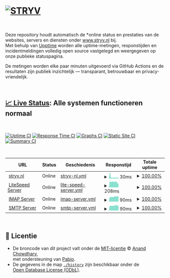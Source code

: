 # [![STRYV](https://www.stryv.nl/github-logo-text.png)](https://www.stryv.nl)

<br/>

Deze repository houdt automatisch de *online status en prestaties van de websites, servers en diensten onder www.stryv.nl bij.  
Met behulp van [Upptime](https://upptime.js.org) worden alle uptime-metingen, responstijden en incidentmeldingen volledig open source vastgelegd en weergegeven op onze publieke statuspagina.

De metingen worden elke paar minuten uitgevoerd via GitHub Actions en de resultaten zijn publiek inzichtelijk — transparant, betrouwbaar en privacy-vriendelijk.

<br/>

## [📈 Live Status](https://stryv-nl.github.io/upptime-stryv.nl): <!--live status--> **Alle systemen functioneren normaal**

<br/>

[![Uptime CI](https://github.com/stryv-nl/upptime-stryv.nl/workflows/Uptime%20CI/badge.svg)](https://github.com/stryv-nl/upptime-stryv.nl/actions?query=workflow%3A%22Uptime+CI%22)
[![Response Time CI](https://github.com/stryv-nl/upptime-stryv.nl/workflows/Response%20Time%20CI/badge.svg)](https://github.com/stryv-nl/upptime-stryv.nl/actions?query=workflow%3A%22Response+Time+CI%22)
[![Graphs CI](https://github.com/stryv-nl/upptime-stryv.nl/workflows/Graphs%20CI/badge.svg)](https://github.com/stryv-nl/upptime-stryv.nl/actions?query=workflow%3A%22Graphs+CI%22)
[![Static Site CI](https://github.com/stryv-nl/upptime-stryv.nl/workflows/Static%20Site%20CI/badge.svg)](https://github.com/stryv-nl/upptime-stryv.nl/actions?query=workflow%3A%22Static+Site+CI%22)
[![Summary CI](https://github.com/stryv-nl/upptime-stryv.nl/workflows/Summary%20CI/badge.svg)](https://github.com/stryv-nl/upptime-stryv.nl/actions?query=workflow%3A%22Summary+CI%22)

<br/>

<!--start: status pages-->
<!-- This summary is generated by Upptime (https://github.com/upptime/upptime) -->
<!-- Do not edit this manually, your changes will be overwritten -->
<!-- prettier-ignore -->
| URL | Status | Geschiedenis | Responstijd | Totale uptime |
| --- | ------ | ------- | ------------- | ------ |
| <img alt="" src="https://icons.duckduckgo.com/ip3/null.ico" height="13"> [stryv.nl](www.stryv.nl) | Online | [stryv-nl.yml](https://github.com/stryv-nl/upptime-stryv.nl/commits/HEAD/history/stryv-nl.yml) | <details><summary><img alt="Responstijdgrafiek" src="./graphs/stryv-nl/response-time-week.png" height="20"> 30ms</summary><br><a href="https://stryv-nl.github.io/upptime-stryv.nl/history/stryv-nl"><img alt="Responstijd 30" src="https://img.shields.io/endpoint?url=https%3A%2F%2Fraw.githubusercontent.com%2Fstryv-nl%2Fupptime-stryv.nl%2FHEAD%2Fapi%2Fstryv-nl%2Fresponse-time.json"></a><br><a href="https://stryv-nl.github.io/upptime-stryv.nl/history/stryv-nl"><img alt="Responstijd (24 uur) 30" src="https://img.shields.io/endpoint?url=https%3A%2F%2Fraw.githubusercontent.com%2Fstryv-nl%2Fupptime-stryv.nl%2FHEAD%2Fapi%2Fstryv-nl%2Fresponse-time-day.json"></a><br><a href="https://stryv-nl.github.io/upptime-stryv.nl/history/stryv-nl"><img alt="Responstijd (7 dagen) 30" src="https://img.shields.io/endpoint?url=https%3A%2F%2Fraw.githubusercontent.com%2Fstryv-nl%2Fupptime-stryv.nl%2FHEAD%2Fapi%2Fstryv-nl%2Fresponse-time-week.json"></a><br><a href="https://stryv-nl.github.io/upptime-stryv.nl/history/stryv-nl"><img alt="Responstijd (30 dagen) 30" src="https://img.shields.io/endpoint?url=https%3A%2F%2Fraw.githubusercontent.com%2Fstryv-nl%2Fupptime-stryv.nl%2FHEAD%2Fapi%2Fstryv-nl%2Fresponse-time-month.json"></a><br><a href="https://stryv-nl.github.io/upptime-stryv.nl/history/stryv-nl"><img alt="Responstijd (1 jaar) 30" src="https://img.shields.io/endpoint?url=https%3A%2F%2Fraw.githubusercontent.com%2Fstryv-nl%2Fupptime-stryv.nl%2FHEAD%2Fapi%2Fstryv-nl%2Fresponse-time-year.json"></a></details> | <details><summary><a href="https://stryv-nl.github.io/upptime-stryv.nl/history/stryv-nl">100.00%</a></summary><a href="https://stryv-nl.github.io/upptime-stryv.nl/history/stryv-nl"><img alt="Totale uptime 100.00%" src="https://img.shields.io/endpoint?url=https%3A%2F%2Fraw.githubusercontent.com%2Fstryv-nl%2Fupptime-stryv.nl%2FHEAD%2Fapi%2Fstryv-nl%2Fuptime.json"></a><br><a href="https://stryv-nl.github.io/upptime-stryv.nl/history/stryv-nl"><img alt="Uptime (24 uur) 100.00%" src="https://img.shields.io/endpoint?url=https%3A%2F%2Fraw.githubusercontent.com%2Fstryv-nl%2Fupptime-stryv.nl%2FHEAD%2Fapi%2Fstryv-nl%2Fuptime-day.json"></a><br><a href="https://stryv-nl.github.io/upptime-stryv.nl/history/stryv-nl"><img alt="Uptime (7 dagen) 100.00%" src="https://img.shields.io/endpoint?url=https%3A%2F%2Fraw.githubusercontent.com%2Fstryv-nl%2Fupptime-stryv.nl%2FHEAD%2Fapi%2Fstryv-nl%2Fuptime-week.json"></a><br><a href="https://stryv-nl.github.io/upptime-stryv.nl/history/stryv-nl"><img alt="Uptime (30 dagen) 100.00%" src="https://img.shields.io/endpoint?url=https%3A%2F%2Fraw.githubusercontent.com%2Fstryv-nl%2Fupptime-stryv.nl%2FHEAD%2Fapi%2Fstryv-nl%2Fuptime-month.json"></a><br><a href="https://stryv-nl.github.io/upptime-stryv.nl/history/stryv-nl"><img alt="Uptime (1 jaar) 100.00%" src="https://img.shields.io/endpoint?url=https%3A%2F%2Fraw.githubusercontent.com%2Fstryv-nl%2Fupptime-stryv.nl%2FHEAD%2Fapi%2Fstryv-nl%2Fuptime-year.json"></a></details>
| <img alt="" src="https://icons.duckduckgo.com/ip3/null.ico" height="13"> [LiteSpeed Server](www.stryv.nl/health-litespeed.php) | Online | [lite-speed-server.yml](https://github.com/stryv-nl/upptime-stryv.nl/commits/HEAD/history/lite-speed-server.yml) | <details><summary><img alt="Responstijdgrafiek" src="./graphs/lite-speed-server/response-time-week.png" height="20"> 208ms</summary><br><a href="https://stryv-nl.github.io/upptime-stryv.nl/history/lite-speed-server"><img alt="Responstijd 208" src="https://img.shields.io/endpoint?url=https%3A%2F%2Fraw.githubusercontent.com%2Fstryv-nl%2Fupptime-stryv.nl%2FHEAD%2Fapi%2Flite-speed-server%2Fresponse-time.json"></a><br><a href="https://stryv-nl.github.io/upptime-stryv.nl/history/lite-speed-server"><img alt="Responstijd (24 uur) 208" src="https://img.shields.io/endpoint?url=https%3A%2F%2Fraw.githubusercontent.com%2Fstryv-nl%2Fupptime-stryv.nl%2FHEAD%2Fapi%2Flite-speed-server%2Fresponse-time-day.json"></a><br><a href="https://stryv-nl.github.io/upptime-stryv.nl/history/lite-speed-server"><img alt="Responstijd (7 dagen) 208" src="https://img.shields.io/endpoint?url=https%3A%2F%2Fraw.githubusercontent.com%2Fstryv-nl%2Fupptime-stryv.nl%2FHEAD%2Fapi%2Flite-speed-server%2Fresponse-time-week.json"></a><br><a href="https://stryv-nl.github.io/upptime-stryv.nl/history/lite-speed-server"><img alt="Responstijd (30 dagen) 208" src="https://img.shields.io/endpoint?url=https%3A%2F%2Fraw.githubusercontent.com%2Fstryv-nl%2Fupptime-stryv.nl%2FHEAD%2Fapi%2Flite-speed-server%2Fresponse-time-month.json"></a><br><a href="https://stryv-nl.github.io/upptime-stryv.nl/history/lite-speed-server"><img alt="Responstijd (1 jaar) 208" src="https://img.shields.io/endpoint?url=https%3A%2F%2Fraw.githubusercontent.com%2Fstryv-nl%2Fupptime-stryv.nl%2FHEAD%2Fapi%2Flite-speed-server%2Fresponse-time-year.json"></a></details> | <details><summary><a href="https://stryv-nl.github.io/upptime-stryv.nl/history/lite-speed-server">100.00%</a></summary><a href="https://stryv-nl.github.io/upptime-stryv.nl/history/lite-speed-server"><img alt="Totale uptime 100.00%" src="https://img.shields.io/endpoint?url=https%3A%2F%2Fraw.githubusercontent.com%2Fstryv-nl%2Fupptime-stryv.nl%2FHEAD%2Fapi%2Flite-speed-server%2Fuptime.json"></a><br><a href="https://stryv-nl.github.io/upptime-stryv.nl/history/lite-speed-server"><img alt="Uptime (24 uur) 100.00%" src="https://img.shields.io/endpoint?url=https%3A%2F%2Fraw.githubusercontent.com%2Fstryv-nl%2Fupptime-stryv.nl%2FHEAD%2Fapi%2Flite-speed-server%2Fuptime-day.json"></a><br><a href="https://stryv-nl.github.io/upptime-stryv.nl/history/lite-speed-server"><img alt="Uptime (7 dagen) 100.00%" src="https://img.shields.io/endpoint?url=https%3A%2F%2Fraw.githubusercontent.com%2Fstryv-nl%2Fupptime-stryv.nl%2FHEAD%2Fapi%2Flite-speed-server%2Fuptime-week.json"></a><br><a href="https://stryv-nl.github.io/upptime-stryv.nl/history/lite-speed-server"><img alt="Uptime (30 dagen) 100.00%" src="https://img.shields.io/endpoint?url=https%3A%2F%2Fraw.githubusercontent.com%2Fstryv-nl%2Fupptime-stryv.nl%2FHEAD%2Fapi%2Flite-speed-server%2Fuptime-month.json"></a><br><a href="https://stryv-nl.github.io/upptime-stryv.nl/history/lite-speed-server"><img alt="Uptime (1 jaar) 100.00%" src="https://img.shields.io/endpoint?url=https%3A%2F%2Fraw.githubusercontent.com%2Fstryv-nl%2Fupptime-stryv.nl%2FHEAD%2Fapi%2Flite-speed-server%2Fuptime-year.json"></a></details>
| <img alt="" src="https://icons.duckduckgo.com/ip3/null.ico" height="13"> [IMAP Server](imap.fastmail.com) | Online | [imap-server.yml](https://github.com/stryv-nl/upptime-stryv.nl/commits/HEAD/history/imap-server.yml) | <details><summary><img alt="Responstijdgrafiek" src="./graphs/imap-server/response-time-week.png" height="20"> 90ms</summary><br><a href="https://stryv-nl.github.io/upptime-stryv.nl/history/imap-server"><img alt="Responstijd 90" src="https://img.shields.io/endpoint?url=https%3A%2F%2Fraw.githubusercontent.com%2Fstryv-nl%2Fupptime-stryv.nl%2FHEAD%2Fapi%2Fimap-server%2Fresponse-time.json"></a><br><a href="https://stryv-nl.github.io/upptime-stryv.nl/history/imap-server"><img alt="Responstijd (24 uur) 90" src="https://img.shields.io/endpoint?url=https%3A%2F%2Fraw.githubusercontent.com%2Fstryv-nl%2Fupptime-stryv.nl%2FHEAD%2Fapi%2Fimap-server%2Fresponse-time-day.json"></a><br><a href="https://stryv-nl.github.io/upptime-stryv.nl/history/imap-server"><img alt="Responstijd (7 dagen) 90" src="https://img.shields.io/endpoint?url=https%3A%2F%2Fraw.githubusercontent.com%2Fstryv-nl%2Fupptime-stryv.nl%2FHEAD%2Fapi%2Fimap-server%2Fresponse-time-week.json"></a><br><a href="https://stryv-nl.github.io/upptime-stryv.nl/history/imap-server"><img alt="Responstijd (30 dagen) 90" src="https://img.shields.io/endpoint?url=https%3A%2F%2Fraw.githubusercontent.com%2Fstryv-nl%2Fupptime-stryv.nl%2FHEAD%2Fapi%2Fimap-server%2Fresponse-time-month.json"></a><br><a href="https://stryv-nl.github.io/upptime-stryv.nl/history/imap-server"><img alt="Responstijd (1 jaar) 90" src="https://img.shields.io/endpoint?url=https%3A%2F%2Fraw.githubusercontent.com%2Fstryv-nl%2Fupptime-stryv.nl%2FHEAD%2Fapi%2Fimap-server%2Fresponse-time-year.json"></a></details> | <details><summary><a href="https://stryv-nl.github.io/upptime-stryv.nl/history/imap-server">100.00%</a></summary><a href="https://stryv-nl.github.io/upptime-stryv.nl/history/imap-server"><img alt="Totale uptime 100.00%" src="https://img.shields.io/endpoint?url=https%3A%2F%2Fraw.githubusercontent.com%2Fstryv-nl%2Fupptime-stryv.nl%2FHEAD%2Fapi%2Fimap-server%2Fuptime.json"></a><br><a href="https://stryv-nl.github.io/upptime-stryv.nl/history/imap-server"><img alt="Uptime (24 uur) 100.00%" src="https://img.shields.io/endpoint?url=https%3A%2F%2Fraw.githubusercontent.com%2Fstryv-nl%2Fupptime-stryv.nl%2FHEAD%2Fapi%2Fimap-server%2Fuptime-day.json"></a><br><a href="https://stryv-nl.github.io/upptime-stryv.nl/history/imap-server"><img alt="Uptime (7 dagen) 100.00%" src="https://img.shields.io/endpoint?url=https%3A%2F%2Fraw.githubusercontent.com%2Fstryv-nl%2Fupptime-stryv.nl%2FHEAD%2Fapi%2Fimap-server%2Fuptime-week.json"></a><br><a href="https://stryv-nl.github.io/upptime-stryv.nl/history/imap-server"><img alt="Uptime (30 dagen) 100.00%" src="https://img.shields.io/endpoint?url=https%3A%2F%2Fraw.githubusercontent.com%2Fstryv-nl%2Fupptime-stryv.nl%2FHEAD%2Fapi%2Fimap-server%2Fuptime-month.json"></a><br><a href="https://stryv-nl.github.io/upptime-stryv.nl/history/imap-server"><img alt="Uptime (1 jaar) 100.00%" src="https://img.shields.io/endpoint?url=https%3A%2F%2Fraw.githubusercontent.com%2Fstryv-nl%2Fupptime-stryv.nl%2FHEAD%2Fapi%2Fimap-server%2Fuptime-year.json"></a></details>
| <img alt="" src="https://icons.duckduckgo.com/ip3/null.ico" height="13"> [SMTP Server](smtp.fastmail.com) | Online | [smtp-server.yml](https://github.com/stryv-nl/upptime-stryv.nl/commits/HEAD/history/smtp-server.yml) | <details><summary><img alt="Responstijdgrafiek" src="./graphs/smtp-server/response-time-week.png" height="20"> 90ms</summary><br><a href="https://stryv-nl.github.io/upptime-stryv.nl/history/smtp-server"><img alt="Responstijd 90" src="https://img.shields.io/endpoint?url=https%3A%2F%2Fraw.githubusercontent.com%2Fstryv-nl%2Fupptime-stryv.nl%2FHEAD%2Fapi%2Fsmtp-server%2Fresponse-time.json"></a><br><a href="https://stryv-nl.github.io/upptime-stryv.nl/history/smtp-server"><img alt="Responstijd (24 uur) 90" src="https://img.shields.io/endpoint?url=https%3A%2F%2Fraw.githubusercontent.com%2Fstryv-nl%2Fupptime-stryv.nl%2FHEAD%2Fapi%2Fsmtp-server%2Fresponse-time-day.json"></a><br><a href="https://stryv-nl.github.io/upptime-stryv.nl/history/smtp-server"><img alt="Responstijd (7 dagen) 90" src="https://img.shields.io/endpoint?url=https%3A%2F%2Fraw.githubusercontent.com%2Fstryv-nl%2Fupptime-stryv.nl%2FHEAD%2Fapi%2Fsmtp-server%2Fresponse-time-week.json"></a><br><a href="https://stryv-nl.github.io/upptime-stryv.nl/history/smtp-server"><img alt="Responstijd (30 dagen) 90" src="https://img.shields.io/endpoint?url=https%3A%2F%2Fraw.githubusercontent.com%2Fstryv-nl%2Fupptime-stryv.nl%2FHEAD%2Fapi%2Fsmtp-server%2Fresponse-time-month.json"></a><br><a href="https://stryv-nl.github.io/upptime-stryv.nl/history/smtp-server"><img alt="Responstijd (1 jaar) 90" src="https://img.shields.io/endpoint?url=https%3A%2F%2Fraw.githubusercontent.com%2Fstryv-nl%2Fupptime-stryv.nl%2FHEAD%2Fapi%2Fsmtp-server%2Fresponse-time-year.json"></a></details> | <details><summary><a href="https://stryv-nl.github.io/upptime-stryv.nl/history/smtp-server">100.00%</a></summary><a href="https://stryv-nl.github.io/upptime-stryv.nl/history/smtp-server"><img alt="Totale uptime 100.00%" src="https://img.shields.io/endpoint?url=https%3A%2F%2Fraw.githubusercontent.com%2Fstryv-nl%2Fupptime-stryv.nl%2FHEAD%2Fapi%2Fsmtp-server%2Fuptime.json"></a><br><a href="https://stryv-nl.github.io/upptime-stryv.nl/history/smtp-server"><img alt="Uptime (24 uur) 100.00%" src="https://img.shields.io/endpoint?url=https%3A%2F%2Fraw.githubusercontent.com%2Fstryv-nl%2Fupptime-stryv.nl%2FHEAD%2Fapi%2Fsmtp-server%2Fuptime-day.json"></a><br><a href="https://stryv-nl.github.io/upptime-stryv.nl/history/smtp-server"><img alt="Uptime (7 dagen) 100.00%" src="https://img.shields.io/endpoint?url=https%3A%2F%2Fraw.githubusercontent.com%2Fstryv-nl%2Fupptime-stryv.nl%2FHEAD%2Fapi%2Fsmtp-server%2Fuptime-week.json"></a><br><a href="https://stryv-nl.github.io/upptime-stryv.nl/history/smtp-server"><img alt="Uptime (30 dagen) 100.00%" src="https://img.shields.io/endpoint?url=https%3A%2F%2Fraw.githubusercontent.com%2Fstryv-nl%2Fupptime-stryv.nl%2FHEAD%2Fapi%2Fsmtp-server%2Fuptime-month.json"></a><br><a href="https://stryv-nl.github.io/upptime-stryv.nl/history/smtp-server"><img alt="Uptime (1 jaar) 100.00%" src="https://img.shields.io/endpoint?url=https%3A%2F%2Fraw.githubusercontent.com%2Fstryv-nl%2Fupptime-stryv.nl%2FHEAD%2Fapi%2Fsmtp-server%2Fuptime-year.json"></a></details>

<!--end: status pages-->

<br/>

## 📄 Licentie
- De broncode van dit project valt onder de [MIT-licentie](./LICENSE) © [Anand Chowdhary](https://anandchowdhary.com),  
met ondersteuning van [Pabio](https://pabio.com).
- De gegevens in de map [`./history`](./history) zijn beschikbaar onder de  
[Open Database License (ODbL)](https://opendatacommons.org/licenses/odbl/1-0/).
